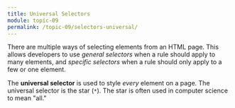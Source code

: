 ```yaml
---
title: Universal Selectors
module: topic-09
permalink: /topic-09/selectors-universal/
---
```


<div class="divider-heading"></div>

There are multiple ways of selecting elements from an HTML page. This allows developers to use _general selectors_ when a rule should apply to many elements, and _specific selectors_ when a rule should only apply to a few or one element.

The **universal selector** is used to style _every_ element on a page. The universal selector is the star (`*`). The star is often used in computer science to mean "all."


<div class="codepen-embed">
  <p data-height="600" data-theme-id="30567" data-slug-hash="ExyKJVB" data-default-tab="html,result" data-user="retrog4m3r" data-embed-version="2" data-pen-title="[Topic-07]  CSS Selectors, Pt. 1" class="codepen"></p>
</div>
